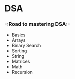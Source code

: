 # DSA
### -:Road to mastering DSA:-

- Basics
- Arrays
- Binary Search
- Sorting
- String
- Matrices
- Math
- Recursion
